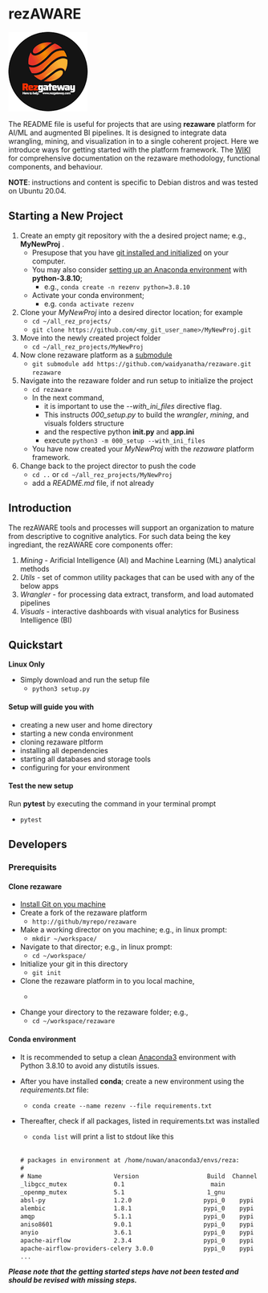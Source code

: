 # rezAWARE

![Reservation Gateway](./img/rezgate_logo.png?raw=true "RezGateway") 

The README file is useful for projects that are using __rezaware__ platform for AI/ML and augmented BI pipelines. It is designed to integrate data wrangling, mining, and visualization in to a single coherent project. Here we introduce ways for getting started with the platform framework. The [WIKI](/wiki) for comprehensive documentation on the rezaware methodology, functional components, and behaviour.

__NOTE__: instructions and content is specific to Debian distros and was tested on Ubuntu 20.04.

## Starting a New Project
1. Create an empty git repository with the a desired project name; e.g., __MyNewProj__ . 
   * Presupose that you have [git installed and initialized](https://phoenixnap.com/kb/how-to-install-git-on-ubuntu) on your computer.
   * You may also consider [setting up an Anaconda environment](https://salishsea-meopar-docs.readthedocs.io/en/latest/work_env/python3_conda_environment.html) with __python-3.8.10__; 
      - e.g., ```conda create -n rezenv python=3.8.10```
   * Activate your conda environment;
      - e.g. ```conda activate rezenv```
3. Clone your _MyNewProj_ into a desired director location; for example
   * ```cd ~/all_rez_projects/```
   * ```git clone https://github.com/<my_git_user_name>/MyNewProj.git```
4. Move into the newly created project folder
   * ```cd ~/all_rez_projects/MyNewProj```
5. Now clone rezaware platform as a [submodule](https://github.blog/2016-02-01-working-with-submodules/)
   * ```git submodule add https://github.com/waidyanatha/rezaware.git rezaware```
6. Navigate into the rezaware folder and run setup to initialize the project
   * ```cd rezaware```
   * In the next command, 
      - it is important to use the _--with_ini_files_ directive flag. 
      - This instructs _000_setup.py_ to build the _wrangler_, _mining_, and visuals folders structure
      - and the respective python __init.py__ and __app.ini__
      - execute ```python3 -m 000_setup --with_ini_files```
   * You have now created your _MyNewProj_ with the _rezaware_ platform framework. 
1. Change back to the project director to push the code
   * ```cd ..``` or ```cd ~/all_rez_projects/MyNewProj```
   * add a _README.md_ file, if not already


## Introduction

The rezAWARE tools and processes will support an organization to mature from descriptive to cognitive analytics. For such data being the key ingrediant, the rezAWARE core components offer:
1. _Mining_ - Arificial Intelligence (AI) and Machine Learning (ML) analytical methods
1. _Utils_ - set of common utility packages that can be used with any of the below apps
1. _Wrangler_ - for processing data extract, transform, and load automated pipelines
1. _Visuals_ - interactive dashboards with visual analytics for Business Intelligence (BI)

## Quickstart
__Linux Only__
* Simply download and run the setup file
   * ```python3 setup.py```

#### Setup will guide you with
* creating a new user and home directory
* starting a new conda environment
* cloning rezaware pltform
* installing all dependencies
* starting all databases and storage tools
* configuring for your environment

#### Test the new setup
Run __pytest__ by executing the command in your terminal prompt
* ```pytest```


## Developers

### Prerequisits

#### Clone rezaware
* [Install Git on you machine](https://git-scm.com/book/en/v2/Getting-Started-Installing-Git)
* Create a fork of the rezaware platform
   * ```http://github/myrepo/rezaware```
* Make a working director on you machine; e.g., in linux prompt:
   * ```mkdir ~/workspace/```
* Navigate to that director; e.g., in linux prompt: 
   * ```cd ~/workspace/```
* Initialize your git in this directory 
   * ```git init```
* Clone the rezaware platform in to you local machine,
   * ```git clone https://github.com/myrepo/rezaware.git
* Change your directory to the rezaware folder; e.g., 
   * ```cd ~/workspace/rezaware```

#### Conda environment
* It is recommended to setup a clean [Anaconda3](https://www.anaconda.com/) environment with Python 3.8.10 to avoid any distutils issues. 
* After you have installed __conda__; create a new environment using the _requirements.txt_ file:
   * ```conda create --name rezenv --file requirements.txt```
* Thereafter, check if all packages, listed in requirements.txt was installed
   * ```conda list``` will print a list to stdout like this

    ```
    
    # packages in environment at /home/nuwan/anaconda3/envs/reza:
    #
    # Name                    Version                   Build  Channel
    _libgcc_mutex             0.1                        main  
    _openmp_mutex             5.1                       1_gnu  
    absl-py                   1.2.0                    pypi_0    pypi
    alembic                   1.8.1                    pypi_0    pypi
    amqp                      5.1.1                    pypi_0    pypi
    aniso8601                 9.0.1                    pypi_0    pypi
    anyio                     3.6.1                    pypi_0    pypi
    apache-airflow            2.3.4                    pypi_0    pypi
    apache-airflow-providers-celery 3.0.0              pypi_0    pypi
    ...
    
    ```

___Please note that the getting started steps have not been tested and should be revised with missing steps.___

